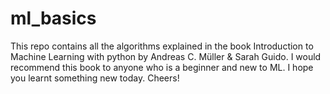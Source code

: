 # ml_basics
This repo contains all the algorithms explained in the book Introduction to Machine Learning with python 
by Andreas C. Müller & Sarah Guido. I would recommend this book to anyone who is a beginner and new to ML.
I hope you learnt something new today. Cheers!
